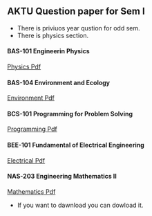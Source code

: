 ## AKTU Question paper for Sem I
- There is priviuos year qustion for odd sem.
- There is physics section.

#### BAS-101 Engineerin Physics
[Physics Pdf]("https://github.com/princekunal101/academic-section/blob/main/Studies/Question-paper-aktu/First-yr-odd-sem-2022-23/bas-101-engg-physics.pdf")
#### BAS-104 Environment and Ecology
[Environment Pdf]("https://github.com/princekunal101/academic-section/blob/main/Studies/Question-paper-aktu/First-yr-odd-sem-2022-23/bas-104-environment-ecology.pdf")

#### BCS-101 Programming for Problem Solving

[Programming Pdf]("https://github.com/princekunal101/academic-section/blob/main/Studies/Question-paper-aktu/First-yr-odd-sem-2022-23/bcs-101-pps.pdf")

#### BEE-101 Fundamental of Electrical Engineering
[Electrical Pdf]("https://github.com/princekunal101/academic-section/blob/main/Studies/Question-paper-aktu/First-yr-odd-sem-2022-23/bee-101-fee.pdf")


#### NAS-203 Engineering Mathematics II
[Mathematics Pdf]("https://github.com/princekunal101/academic-section/blob/main/Studies/Question-paper-aktu/btech-2-sem-engineering-mathematics-2-nas203-2017.pdf")
- If you want to dawnload you can dowload it.
